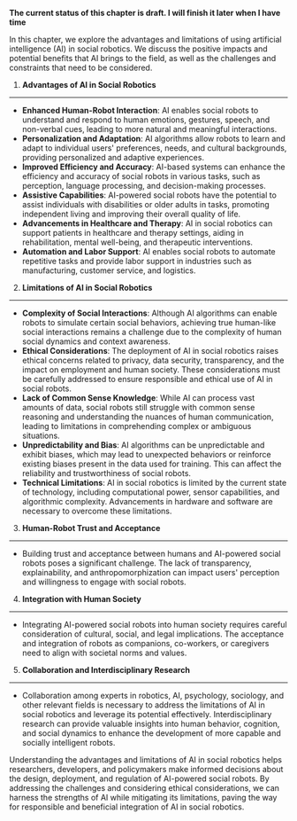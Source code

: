 **The current status of this chapter is draft. I will finish it later when I have time**

In this chapter, we explore the advantages and limitations of using artificial intelligence (AI) in social robotics. We discuss the positive impacts and potential benefits that AI brings to the field, as well as the challenges and constraints that need to be considered.

1. **Advantages of AI in Social Robotics**
------------------------------------------

* **Enhanced Human-Robot Interaction**: AI enables social robots to understand and respond to human emotions, gestures, speech, and non-verbal cues, leading to more natural and meaningful interactions.
* **Personalization and Adaptation**: AI algorithms allow robots to learn and adapt to individual users' preferences, needs, and cultural backgrounds, providing personalized and adaptive experiences.
* **Improved Efficiency and Accuracy**: AI-based systems can enhance the efficiency and accuracy of social robots in various tasks, such as perception, language processing, and decision-making processes.
* **Assistive Capabilities**: AI-powered social robots have the potential to assist individuals with disabilities or older adults in tasks, promoting independent living and improving their overall quality of life.
* **Advancements in Healthcare and Therapy**: AI in social robotics can support patients in healthcare and therapy settings, aiding in rehabilitation, mental well-being, and therapeutic interventions.
* **Automation and Labor Support**: AI enables social robots to automate repetitive tasks and provide labor support in industries such as manufacturing, customer service, and logistics.

2. **Limitations of AI in Social Robotics**
-------------------------------------------

* **Complexity of Social Interactions**: Although AI algorithms can enable robots to simulate certain social behaviors, achieving true human-like social interactions remains a challenge due to the complexity of human social dynamics and context awareness.
* **Ethical Considerations**: The deployment of AI in social robotics raises ethical concerns related to privacy, data security, transparency, and the impact on employment and human society. These considerations must be carefully addressed to ensure responsible and ethical use of AI in social robots.
* **Lack of Common Sense Knowledge**: While AI can process vast amounts of data, social robots still struggle with common sense reasoning and understanding the nuances of human communication, leading to limitations in comprehending complex or ambiguous situations.
* **Unpredictability and Bias**: AI algorithms can be unpredictable and exhibit biases, which may lead to unexpected behaviors or reinforce existing biases present in the data used for training. This can affect the reliability and trustworthiness of social robots.
* **Technical Limitations**: AI in social robotics is limited by the current state of technology, including computational power, sensor capabilities, and algorithmic complexity. Advancements in hardware and software are necessary to overcome these limitations.

3. **Human-Robot Trust and Acceptance**
---------------------------------------

* Building trust and acceptance between humans and AI-powered social robots poses a significant challenge. The lack of transparency, explainability, and anthropomorphization can impact users' perception and willingness to engage with social robots.

4. **Integration with Human Society**
-------------------------------------

* Integrating AI-powered social robots into human society requires careful consideration of cultural, social, and legal implications. The acceptance and integration of robots as companions, co-workers, or caregivers need to align with societal norms and values.

5. **Collaboration and Interdisciplinary Research**
---------------------------------------------------

* Collaboration among experts in robotics, AI, psychology, sociology, and other relevant fields is necessary to address the limitations of AI in social robotics and leverage its potential effectively. Interdisciplinary research can provide valuable insights into human behavior, cognition, and social dynamics to enhance the development of more capable and socially intelligent robots.

Understanding the advantages and limitations of AI in social robotics helps researchers, developers, and policymakers make informed decisions about the design, deployment, and regulation of AI-powered social robots. By addressing the challenges and considering ethical considerations, we can harness the strengths of AI while mitigating its limitations, paving the way for responsible and beneficial integration of AI in social robotics.
